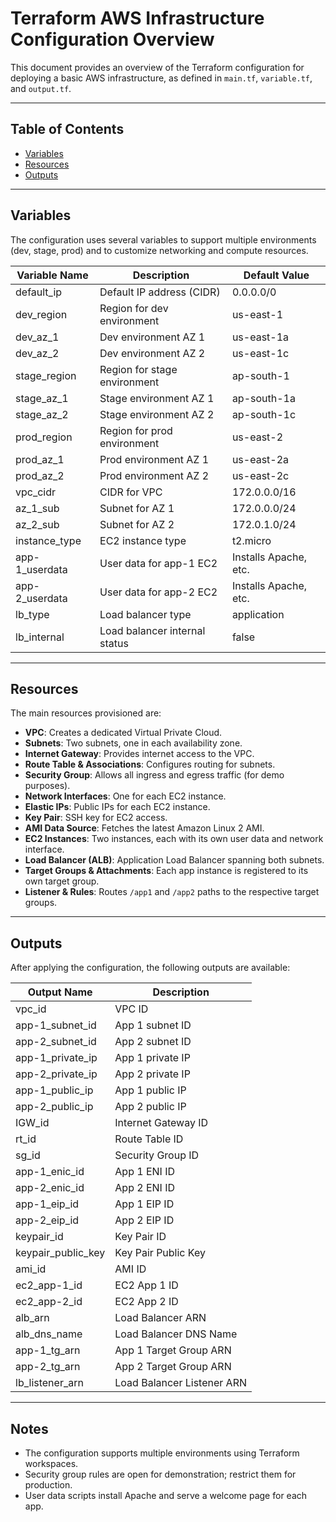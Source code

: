 # Terraform AWS Infrastructure Configuration Overview

This document provides an overview of the Terraform configuration for deploying a basic AWS infrastructure, as defined in `main.tf`, `variable.tf`, and `output.tf`.

---

## Table of Contents

- [Variables](#variables)
- [Resources](#resources)
- [Outputs](#outputs)

---

## Variables

The configuration uses several variables to support multiple environments (dev, stage, prod) and to customize networking and compute resources.

| Variable Name      | Description                        | Default Value        |
|--------------------|------------------------------------|----------------------|
| default_ip         | Default IP address (CIDR)          | 0.0.0.0/0            |
| dev_region         | Region for dev environment         | us-east-1            |
| dev_az_1           | Dev environment AZ 1               | us-east-1a           |
| dev_az_2           | Dev environment AZ 2               | us-east-1c           |
| stage_region       | Region for stage environment       | ap-south-1           |
| stage_az_1         | Stage environment AZ 1             | ap-south-1a          |
| stage_az_2         | Stage environment AZ 2             | ap-south-1c          |
| prod_region        | Region for prod environment        | us-east-2            |
| prod_az_1          | Prod environment AZ 1              | us-east-2a           |
| prod_az_2          | Prod environment AZ 2              | us-east-2c           |
| vpc_cidr           | CIDR for VPC                       | 172.0.0.0/16         |
| az_1_sub           | Subnet for AZ 1                    | 172.0.0.0/24         |
| az_2_sub           | Subnet for AZ 2                    | 172.0.1.0/24         |
| instance_type      | EC2 instance type                  | t2.micro             |
| app-1_userdata     | User data for app-1 EC2            | Installs Apache, etc.|
| app-2_userdata     | User data for app-2 EC2            | Installs Apache, etc.|
| lb_type            | Load balancer type                 | application          |
| lb_internal        | Load balancer internal status      | false                |

---

## Resources

The main resources provisioned are:

- **VPC**: Creates a dedicated Virtual Private Cloud.
- **Subnets**: Two subnets, one in each availability zone.
- **Internet Gateway**: Provides internet access to the VPC.
- **Route Table & Associations**: Configures routing for subnets.
- **Security Group**: Allows all ingress and egress traffic (for demo purposes).
- **Network Interfaces**: One for each EC2 instance.
- **Elastic IPs**: Public IPs for each EC2 instance.
- **Key Pair**: SSH key for EC2 access.
- **AMI Data Source**: Fetches the latest Amazon Linux 2 AMI.
- **EC2 Instances**: Two instances, each with its own user data and network interface.
- **Load Balancer (ALB)**: Application Load Balancer spanning both subnets.
- **Target Groups & Attachments**: Each app instance is registered to its own target group.
- **Listener & Rules**: Routes `/app1` and `/app2` paths to the respective target groups.

---

## Outputs

After applying the configuration, the following outputs are available:

| Output Name         | Description                   |
|---------------------|-------------------------------|
| vpc_id              | VPC ID                        |
| app-1_subnet_id     | App 1 subnet ID               |
| app-2_subnet_id     | App 2 subnet ID               |
| app-1_private_ip    | App 1 private IP              |
| app-2_private_ip    | App 2 private IP              |
| app-1_public_ip     | App 1 public IP               |
| app-2_public_ip     | App 2 public IP               |
| IGW_id              | Internet Gateway ID           |
| rt_id               | Route Table ID                |
| sg_id               | Security Group ID             |
| app-1_enic_id       | App 1 ENI ID                  |
| app-2_enic_id       | App 2 ENI ID                  |
| app-1_eip_id        | App 1 EIP ID                  |
| app-2_eip_id        | App 2 EIP ID                  |
| keypair_id          | Key Pair ID                   |
| keypair_public_key  | Key Pair Public Key           |
| ami_id              | AMI ID                        |
| ec2_app-1_id        | EC2 App 1 ID                  |
| ec2_app-2_id        | EC2 App 2 ID                  |
| alb_arn             | Load Balancer ARN             |
| alb_dns_name        | Load Balancer DNS Name        |
| app-1_tg_arn        | App 1 Target Group ARN        |
| app-2_tg_arn        | App 2 Target Group ARN        |
| lb_listener_arn     | Load Balancer Listener ARN    |

---

## Notes

- The configuration supports multiple environments using Terraform workspaces.
- Security group rules are open for demonstration; restrict them for production.
- User data scripts install Apache and serve a welcome page for each app.